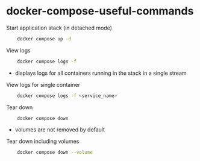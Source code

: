 # docker-compose-useful-commands

Start application stack (in detached mode)

``` bash
    docker compose up -d
```

View logs

```bash
    docker compose logs -f
```
-  displays logs for all containers running in the stack in a single stream

View logs for single container

```bash
    docker compose logs -f <service_name>
```

Tear down

```bash
    docker compose down
```
-  volumes are not removed by default

Tear down including volumes

```bash
    docker compose down --volume
```

